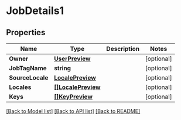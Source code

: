 # JobDetails1

## Properties

Name | Type | Description | Notes
------------ | ------------- | ------------- | -------------
**Owner** | [**UserPreview**](user_preview.md) |  | [optional] 
**JobTagName** | **string** |  | [optional] 
**SourceLocale** | [**LocalePreview**](locale_preview.md) |  | [optional] 
**Locales** | [**[]LocalePreview**](locale_preview.md) |  | [optional] 
**Keys** | [**[]KeyPreview**](key_preview.md) |  | [optional] 

[[Back to Model list]](../README.md#documentation-for-models) [[Back to API list]](../README.md#documentation-for-api-endpoints) [[Back to README]](../README.md)


